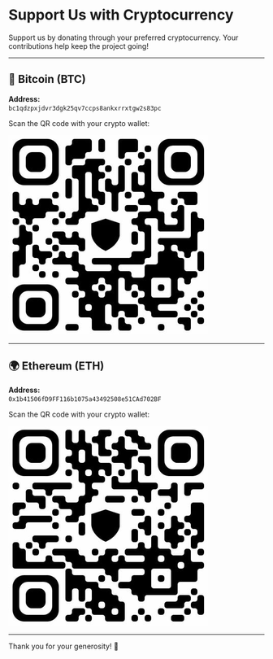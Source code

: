 # Support Us with Cryptocurrency

Support us by donating through your preferred cryptocurrency. Your contributions help keep the project going!

---

## 🚀 Bitcoin (BTC)

**Address:**  
`bc1qdzpxjdvr3dgk25qv7ccps8ankxrrxtgw2s83pc`

Scan the QR code with your crypto wallet:

![BTC QR code](sponsor/btc.jpg)

---

## 🌍 Ethereum (ETH)

**Address:**  
`0x1b41506fD9FF116b1075a43492508e51CAd702BF`

Scan the QR code with your crypto wallet:

![ETH QR code](sponsor/eth.jpg)

---

Thank you for your generosity! 💙
